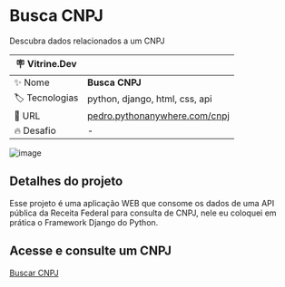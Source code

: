 # Busca CNPJ

Descubra dados relacionados a um CNPJ

| :placard: Vitrine.Dev |     |
| -------------  | --- |
| :sparkles: Nome        | **Busca CNPJ**
| :label: Tecnologias | python, django, html, css, api
| :rocket: URL         | [pedro.pythonanywhere.com/cnpj](pedro.pythonanywhere.com/cnpj)
| :fire: Desafio     | -

<!-- Inserir imagem com a #vitrinedev ao final do link -->

![image](https://user-images.githubusercontent.com/40746318/195986306-1ccebfcf-aa41-4ac9-99e8-0381d95efc00.png?text=image#vitrinedev)

## Detalhes do projeto

Esse projeto é uma aplicação WEB que consome os dados de uma API pública da Receita Federal para consulta de CNPJ, nele eu coloquei em prática o Framework Django do Python.

## Acesse e consulte um CNPJ ##

[Buscar CNPJ](pedro.pythonanywhere.com/cnpj)
